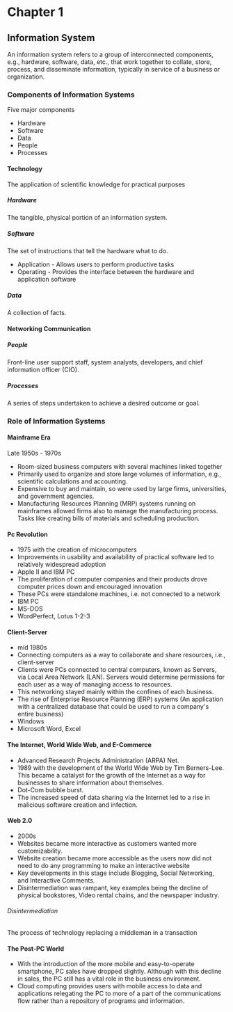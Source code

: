 # Chapter 1

## Information System

  An information system refers to a group of interconnected components, e.g., hardware, software, data, etc., that work together to collate, store, process, and disseminate information, typically in service of a business or organization.

  ### Components of Information Systems

  Five major components

  - Hardware
  - Software
  - Data
  - People
  - Processes

#### Technology

  The application of scientific knowledge for practical purposes

##### Hardware

  The tangible, physical portion of an information system.

##### Software

  The set of instructions that tell the hardware what to do.

  - Application - Allows users to perform productive tasks
  - Operating - Provides the interface between the hardware and application software

##### Data

  A collection of facts.

#### Networking Communication

##### People

  Front-line user support staff, system analysts, developers, and chief information officer (CIO).

  ##### Processes

  A series of steps undertaken to achieve a desired outcome or goal.

  ### Role of Information Systems

  #### Mainframe Era

  Late 1950s - 1970s

  - Room-sized business computers with several machines linked together
  - Primarily used to organize and store large volumes of information, e.g., scientific calculations and accounting.
  - Expensive to buy and maintain, so were used by large firms, universities, and government agencies.
  - Manufacturing Resources Planning (MRP) systems running on mainframes allowed firms also to manage the manufacturing process. Tasks like creating bills of materials and scheduling production.

  #### Pc Revolution

  - 1975 with the creation of microcomputers
  - Improvements in usability and availability of practical software led to relatively widespread adoption
  - Apple II and IBM PC
  - The proliferation of computer companies and their products drove computer prices down and encouraged innovation
  - These PCs were standalone machines, i.e. not connected to a network
  - IBM PC
  - MS-DOS
  - WordPerfect, Lotus 1-2-3

  #### Client-Server

  - mid 1980s
  - Connecting computers as a way to collaborate and share resources, i.e., client-server
  - Clients were PCs connected to central computers, known as Servers, via Local Area Network (LAN). Servers would determine permissions for each user as a way of managing access to resources.
  - This networking stayed mainly within the confines of each business.
  - The rise of Enterprise Resource Planning (ERP) systems (An application with a centralized database that could be used to run a company's entire business)
  - Windows
  - Microsoft Word, Excel

  #### The Internet, World Wide Web, and E-Commerce

  - Advanced Research Projects Administration (ARPA) Net.
  - 1989 with the development of the World Wide Web by Tim Berners-Lee. This became a catalyst for the growth of the Internet as a way for businesses to share information about themselves.
  - Dot-Com bubble burst.
  - The increased speed of data sharing via the Internet led to a rise in malicious software creation and infection.

  #### Web 2.0

  - 2000s
  - Websites became more interactive as customers wanted more customizability.
  - Website creation became more accessible as the users now did not need to do any programming to make an interactive website
  - Key developments in this stage include Blogging, Social Networking, and Interactive Comments.
  - Disintermediation was rampant, key examples being the decline of physical bookstores, Video rental chains, and the newspaper industry.

  ###### Disintermediation

  The process of technology replacing a middleman in a transaction

  #### The Post-PC World

  - With the introduction of the more mobile and easy-to-operate smartphone, PC sales have dropped slightly. Although with this decline in sales, the PC still has a vital role in the business environment.
  - Cloud computing provides users with mobile access to data and applications relegating the PC to more of a part of the communications flow rather than a repository of programs and information.
